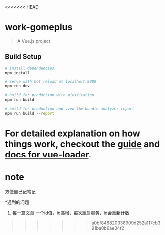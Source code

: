 <<<<<<< HEAD
# work-gomeplus

> A Vue.js project

## Build Setup

``` bash
# install dependencies
npm install

# serve with hot reload at localhost:8080
npm run dev

# build for production with minification
npm run build

# build for production and view the bundle analyzer report
npm run build --report
```

For detailed explanation on how things work, checkout the [guide](http://vuejs-templates.github.io/webpack/) and [docs for vue-loader](http://vuejs.github.io/vue-loader).
=======
# note
方便自己记笔记


*遇到的问题

1. 每一篇文章 一个id值，id递增，每次重启服务，id会重新计数
>>>>>>> a0bf848820338909d252a117cb391ba0b6ae34f2
